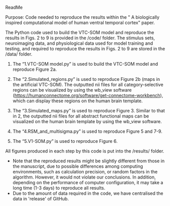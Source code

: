ReadMe

Purpose: Code needed to reproduce the results within the " A biologically inspired computational model of human ventral temporal cortex" paper.

The Python code used to build the VTC-SOM model and reproduce the results in Figs. 2 to 9 is provided in the /code/ folder. The stimulus sets, neuroimaging data, and physiological data used for model training and testing, and required to reproduce the results in Figs. 2 to 9 are stored in the /data/ folder. 

1. The “1.VTC-SOM model.py” is used to build the VTC-SOM model and reproduce Figure 2a.

2. The “2.Simulated_regions.py” is used to reproduce Figure 2b (maps in the artificial VTC-SOM). The outputted nii files for all category-selective regions can be visualized by using the wb_view software (https://humanconnectome.org/software/get-connectome-workbench), which can display these regions on the human brain template.

3. The “3.Simulated_maps.py” is used to reproduce Figure 3. Similar to that in 2, the outputted nii files for all abstract functional maps can be visualized on the human brain template by using the wb_view software.

4. The “4.RSM_and_multisigma.py” is used to reproduce Figure 5 and 7-9.

5. The “5.V1-SOM.py” is used to reproduce Figure 6. 

All figures produced in each step by this code is put into the /results/ folder.

* Note that the reproduced results might be slightly different from those in the manuscript, due to possible differences among computing environments, such as calculation precision, or random factors in the algorithm. However, it would not violate our conclusions. In addition, depending on the performance of computer configuration, it may take a long time (1-3 days) to reproduce all results.
* Due to the amount of data required in the code, we have centralised the data in 'release' of GitHub.
